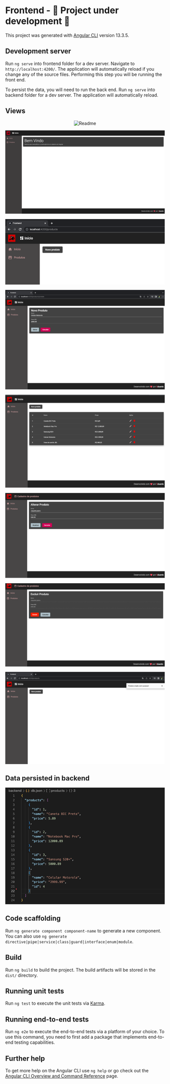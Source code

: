 # Frontend - 🚧 Project under development 🚧
This project was generated with [Angular CLI](https://github.com/angular/angular-cli) version 13.3.5.

## Development server

Run `ng serve` into frontend folder for a dev server. Navigate to `http://localhost:4200/`. The application will automatically reload if you change any of the source files. Performing this step you will be running the front end.

To persist the data, you will need to run the back end. Run `ng serve` into backend folder for a dev server. The application will automatically reload.

## Views

<p align="center"><img src="https://github.com/Edu2805/crud-angular/blob/main/frontend/src/assets/img/Crud-Angular.gif" title="Readme"/></p>

<p align="center"><img src="https://github.com/Edu2805/crud-angular/blob/main/frontend/src/assets/img/tela_inicial.png" title="Readme"/></p>

<p align="center"><img src="https://github.com/Edu2805/crud-angular/blob/main/frontend/src/assets/img/botaoNovoProduto.png" title="Readme"/></p>

<p align="center"><img src="https://github.com/Edu2805/crud-angular/blob/main/frontend/src/assets/img/formulario.png" title="Readme"/></p>

<p align="center"><img src="https://github.com/Edu2805/crud-angular/blob/main/frontend/src/assets/img/table.png" title="Readme"/></p>

<p align="center"><img src="https://github.com/Edu2805/crud-angular/blob/main/frontend/src/assets/img/alterar.png" title="Readme"/></p>

<p align="center"><img src="https://github.com/Edu2805/crud-angular/blob/main/frontend/src/assets/img/excluir.png" title="Readme"/></p>

<p align="center"><img src="https://github.com/Edu2805/crud-angular/blob/main/frontend/src/assets/img/toastAviso.png" title="Readme"/></p>

## Data persisted in backend
<p align="center"><img src="https://github.com/Edu2805/crud-angular/blob/main/frontend/src/assets/img/backend.png" title="Readme"/></p>

## Code scaffolding

Run `ng generate component component-name` to generate a new component. You can also use `ng generate directive|pipe|service|class|guard|interface|enum|module`.

## Build

Run `ng build` to build the project. The build artifacts will be stored in the `dist/` directory.

## Running unit tests

Run `ng test` to execute the unit tests via [Karma](https://karma-runner.github.io).

## Running end-to-end tests

Run `ng e2e` to execute the end-to-end tests via a platform of your choice. To use this command, you need to first add a package that implements end-to-end testing capabilities.

## Further help

To get more help on the Angular CLI use `ng help` or go check out the [Angular CLI Overview and Command Reference](https://angular.io/cli) page.
